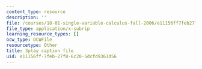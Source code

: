 ```yaml
---
content_type: resource
description: ''
file: /courses/18-01-single-variable-calculus-fall-2006/e11156ff7feb27f86c205dcfd9361d56_Pd2xP5zDsRw.srt
file_type: application/x-subrip
learning_resource_types: []
ocw_type: OCWFile
resourcetype: Other
title: 3play caption file
uid: e11156ff-7feb-27f8-6c20-5dcfd9361d56
---
```

